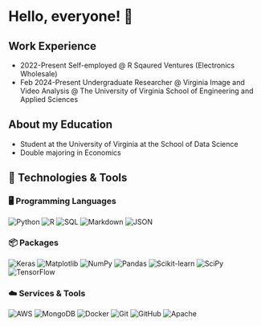 # Hello, everyone! 👋

## Work Experience
* 2022-Present Self-employed @ R Sqaured Ventures (Electronics Wholesale)
* Feb 2024-Present Undergraduate Researcher @ Virginia Image and Video Analysis @ The University of Virginia School of Engineering and Applied Sciences

## About my Education
* Student at the University of Virginia at the School of Data Science
* Double majoring in Economics

## 🔧 Technologies & Tools

### 🖥️ Programming Languages
![Python](https://img.shields.io/badge/-Python-3776AB?style=for-the-badge&logo=python&logoColor=white)
![R](https://img.shields.io/badge/-R-276DC3?style=for-the-badge&logo=r&logoColor=white)
![SQL](https://img.shields.io/badge/-SQL-CC2927?style=for-the-badge&logo=microsoft-sql-server&logoColor=white)
![Markdown](https://img.shields.io/badge/-Markdown-000000?style=for-the-badge&logo=markdown&logoColor=white)
![JSON](https://img.shields.io/badge/-JSON-5E5C5C?style=for-the-badge&logo=json&logoColor=white)

### 📦 Packages
![Keras](https://img.shields.io/badge/-Keras-D00000?style=for-the-badge&logo=keras&logoColor=white)
![Matplotlib](https://img.shields.io/badge/-Matplotlib-11557C?style=for-the-badge)
![NumPy](https://img.shields.io/badge/-NumPy-013243?style=for-the-badge&logo=numpy&logoColor=white)
![Pandas](https://img.shields.io/badge/-Pandas-150458?style=for-the-badge&logo=pandas&logoColor=white)
![Scikit-learn](https://img.shields.io/badge/-Scikit--learn-F7931E?style=for-the-badge&logo=scikit-learn&logoColor=white)
![SciPy](https://img.shields.io/badge/-SciPy-8CAAE6?style=for-the-badge&logo=scipy&logoColor=white)
![TensorFlow](https://img.shields.io/badge/-TensorFlow-FF6F00?style=for-the-badge&logo=tensorflow&logoColor=white)

### ☁️ Services & Tools
![AWS](https://img.shields.io/badge/-AWS-232F3E?style=for-the-badge&logo=amazon-aws&logoColor=white)
![MongoDB](https://img.shields.io/badge/-MongoDB-47A248?style=for-the-badge&logo=mongodb&logoColor=white)
![Docker](https://img.shields.io/badge/-Docker-2496ED?style=for-the-badge&logo=docker&logoColor=white)
![Git](https://img.shields.io/badge/-Git-F05032?style=for-the-badge&logo=git&logoColor=white)
![GitHub](https://img.shields.io/badge/-GitHub-181717?style=for-the-badge&logo=github&logoColor=white)
![Apache](https://img.shields.io/badge/-Apache-D22128?style=for-the-badge&logo=apache&logoColor=white)
